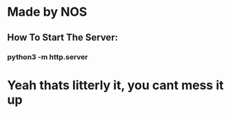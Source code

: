 # Made by NOS
## How To Start The Server:
### python3 -m http.server
# Yeah thats litterly it, you cant mess it up